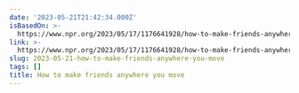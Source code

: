 ```yaml
---
date: '2023-05-21T21:42:34.000Z'
isBasedOn: >-
  https://www.npr.org/2023/05/17/1176641928/how-to-make-friends-anywhere-you-move?utm_source=pocket-newtab
link: >-
  https://www.npr.org/2023/05/17/1176641928/how-to-make-friends-anywhere-you-move?utm_source=pocket-newtab
slug: 2023-05-21-how-to-make-friends-anywhere-you-move
tags: []
title: How to make friends anywhere you move
---
```


